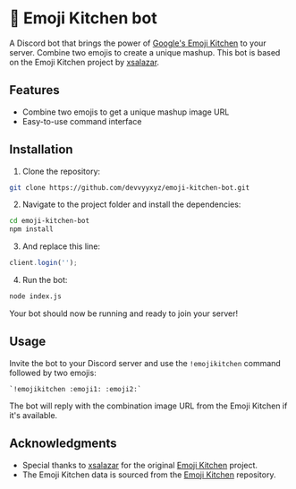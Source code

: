 # 🍳 Emoji Kitchen bot

A Discord bot that brings the power of [Google's Emoji Kitchen](https://github.com/xsalazar/emoji-kitchen) to your server. Combine two emojis to create a unique mashup. This bot is based on the Emoji Kitchen project by [xsalazar](https://github.com/xsalazar).

## Features

- Combine two emojis to get a unique mashup image URL
- Easy-to-use command interface

## Installation

1. Clone the repository:

```bash
git clone https://github.com/devvyyxyz/emoji-kitchen-bot.git
```

2. Navigate to the project folder and install the dependencies:

```bash
cd emoji-kitchen-bot
npm install
```

3. And replace this line:

```javascript
client.login('');
```

4. Run the bot:

```bash
node index.js
```

Your bot should now be running and ready to join your server!

## Usage

Invite the bot to your Discord server and use the `!emojikitchen` command followed by two emojis:

```
`!emojikitchen :emoji1: :emoji2:`
```

The bot will reply with the combination image URL from the Emoji Kitchen if it's available.

## Acknowledgments

- Special thanks to [xsalazar](https://github.com/xsalazar) for the original [Emoji Kitchen](https://github.com/xsalazar/emoji-kitchen) project.
- The Emoji Kitchen data is sourced from the [Emoji Kitchen](https://github.com/xsalazar/emoji-kitchen/blob/main/src/Components/emojiData.json) repository.
